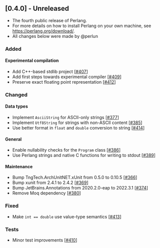 ## [0.4.0] - Unreleased
- The fourth public release of Perlang.
- For more details on how to install Perlang on your own machine, see https://perlang.org/download/.
- All changes below were made by @perlun

### Added
#### Experimental compilation
- Add C++-based stdlib project [[#407][407]]
- Add first steps towards experimental compiler [[#409][409]]
- Preserve exact floating point representation [[#412][412]]

### Changed
#### Data types
- Implement `AsciiString` for ASCII-only strings [[#377][377]]
- Implement `Utf8String` for strings with non-ASCII content [[#385][385]]
- Use better format in `float` and `double` conversion to string [[#414][414]]

#### General
- Enable nullability checks for the `Program` class [[#386][386]]
- Use Perlang strings and native C functions for writing to stdout [[#389][389]]

#### Maintenance
- Bump TngTech.ArchUnitNET.xUnit from 0.5.0 to 0.10.5 [[#366][366]]
- Bump xunit from 2.4.1 to 2.4.2 [[#369][369]]
- Bump JetBrains.Annotations from 2020.2.0-eap to 2022.3.1 [[#374][374]]
- Remove Moq dependency [[#380][380]]

### Fixed
- Make `int == double` use value-type semantics [[#413][413]]

### Tests
- Minor test improvements [[#410][410]]

[366]: https://github.com/perlang-org/perlang/pull/366
[369]: https://github.com/perlang-org/perlang/pull/369
[374]: https://github.com/perlang-org/perlang/pull/374
[377]: https://github.com/perlang-org/perlang/pull/377
[380]: https://github.com/perlang-org/perlang/pull/380
[385]: https://github.com/perlang-org/perlang/pull/385
[386]: https://github.com/perlang-org/perlang/pull/386
[389]: https://github.com/perlang-org/perlang/pull/389
[407]: https://github.com/perlang-org/perlang/pull/407
[409]: https://github.com/perlang-org/perlang/pull/409
[410]: https://github.com/perlang-org/perlang/pull/410
[412]: https://github.com/perlang-org/perlang/pull/412
[413]: https://github.com/perlang-org/perlang/pull/413
[414]: https://github.com/perlang-org/perlang/pull/414
